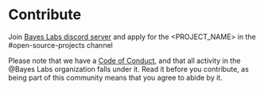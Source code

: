 # Contribute

Join [Bayes Labs discord server](https://discord.gg/94qsW9wzuH) and apply for the <PROJECT_NAME> in the #open-source-projects channel

Please note that we have a [Code of Conduct](CODE_OF_CONDUCT.md), and that all activity in the @Bayes Labs organization falls under it. Read it before you contribute, as being part of this community means that you agree to abide by it. 
